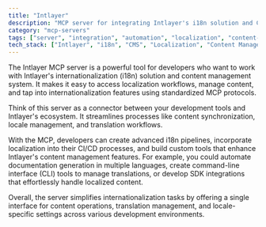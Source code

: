 ```yaml
---
title: "Intlayer"
description: "MCP server for integrating Intlayer's i18n solution and CMS with documentation, CLI tools, and SDKs."
category: "mcp-servers"
tags: ["server", "integration", "automation", "localization", "content-management", "i18n", "CI/CD"]
tech_stack: ["Intlayer", "i18n", "CMS", "Localization", "Content Management", "CLI tools", "SDKs"]
---
```


The Intlayer MCP server is a powerful tool for developers who want to work with Intlayer's internationalization (i18n) solution and content management system. It makes it easy to access localization workflows, manage content, and tap into internationalization features using standardized MCP protocols.

Think of this server as a connector between your development tools and Intlayer's ecosystem. It streamlines processes like content synchronization, locale management, and translation workflows.

With the MCP, developers can create advanced i18n pipelines, incorporate localization into their CI/CD processes, and build custom tools that enhance Intlayer's content management features. For example, you could automate documentation generation in multiple languages, create command-line interface (CLI) tools to manage translations, or develop SDK integrations that effortlessly handle localized content.

Overall, the server simplifies internationalization tasks by offering a single interface for content operations, translation management, and locale-specific settings across various development environments.